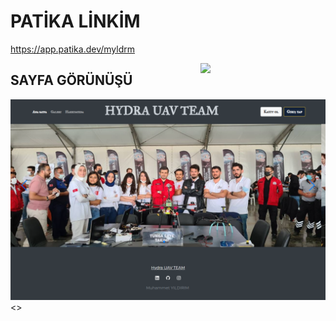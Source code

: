 # PATİKA LİNKİM

https://app.patika.dev/myldrm

<img src ="https://media.giphy.com/media/JlVkLKuxRSvLy/giphy.gif" align="right" width="200" heigh="200"> 

## SAYFA GÖRÜNÜŞÜ

<img src="./XY.png">
<>